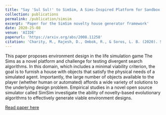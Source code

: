 ```yaml
---
title: "Say 'Sul Sul!' to SimSim, A Sims-Inspired Platform for Sandbox Game AI"
collection: publications
permalink: /publication/simsim
excerpt: 'Paper for the SimSim novelty house generator framework'
date: 2020-25-08
venue: 'AIIDE'
paperurl: 'https://arxiv.org/abs/2008.11258'
citation: 'Charity, M., Rajesh, D., Ombok, R., & Soros, L. B. (2020). Say" Sul Sul!" to SimSim, A Sims-Inspired Platform for Sandbox Game AI. arXiv preprint arXiv:2008.11258.'
---
```

This paper proposes environment design in the life simulation game The Sims as a novel platform and challenge for testing divergent search algorithms. In this domain, which includes a minimal viability criterion, the goal is to furnish a house with objects that satisfy the physical needs of a simulated agent. Importantly, the large number of objects available to the player (whether human or automated) affords a wide variety of solutions to the underlying design problem. Empirical studies in a novel open source simulator called SimSim investigate the ability of novelty-based evolutionary algorithms to effectively generate viable environment designs.

[Read paper here](https://arxiv.org/abs/2008.11258)
